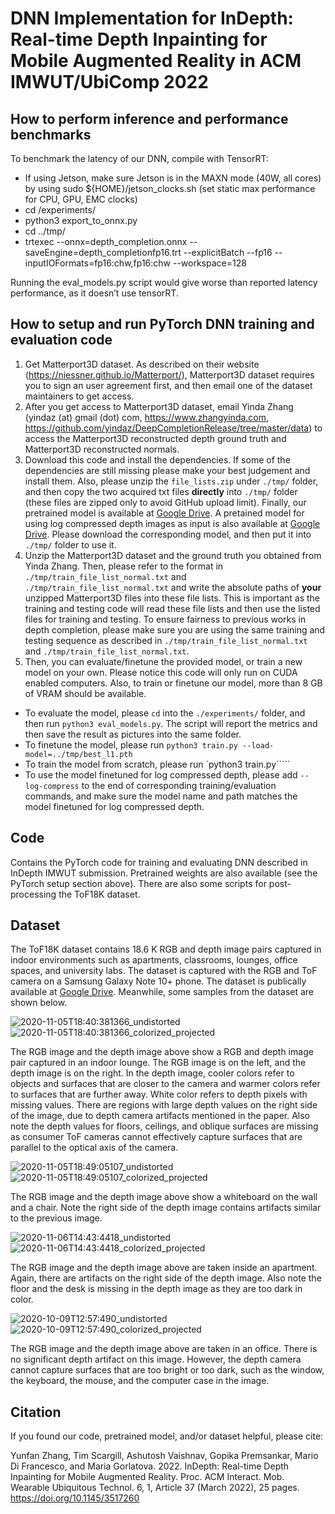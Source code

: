 # DNN Implementation for InDepth: Real-time Depth Inpainting for Mobile Augmented Reality in ACM IMWUT/UbiComp 2022
## How to perform inference and performance benchmarks
To benchmark the latency of our DNN, compile with TensorRT:
- If using Jetson, make sure Jetson is in the MAXN mode (40W, all cores) by using sudo ${HOME}/jetson_clocks.sh (set static max performance for CPU, GPU, EMC clocks)
- cd <InDepth dir>/experiments/
- python3 export_to_onnx.py 
- cd ../tmp/
- trtexec --onnx=depth_completion.onnx --saveEngine=depth_completionfp16.trt --explicitBatch --fp16 --inputIOFormats=fp16:chw,fp16:chw --workspace=128

Running the eval_models.py script would give worse than reported latency performance, as it doesn’t use tensorRT. 

## How to setup and run PyTorch DNN training and evaluation code
1. Get Matterport3D dataset. As described on their website (https://niessner.github.io/Matterport/), Matterport3D dataset requires you to sign an user agreement first, and then email one of the dataset maintainers to get access.
2. After you get access to Matterport3D dataset, email Yinda Zhang (yindaz (at) gmail (dot) com, https://www.zhangyinda.com, https://github.com/yindaz/DeepCompletionRelease/tree/master/data) to access the Matterport3D reconstructed depth ground truth and Matterport3D reconstructed normals.
3. Download this code and install the dependencies. If some of the dependencies are still missing please make your best judgement and install them. Also, please unzip the `file_lists.zip` under `./tmp/` folder, and then copy the two acquired txt files **directly** into `./tmp/` folder (these files are zipped only to avoid GitHub upload limit). Finally, our pretrained model is available at [Google Drive](https://drive.google.com/file/d/10UbsmaS9ZgvTsKTtnY67TuFrVPa1llhf/view?usp=sharing). A pretained model for using log compressed depth images as input is also available at [Google Drive](https://drive.google.com/file/d/1PjdqrkraPLOU0l2c-6Z5_DlsLr_I8mne/view?usp=sharing). Please download the corresponding model, and then put it into `./tmp/` folder to use it. 
4. Unzip the Matterport3D dataset and the ground truth you obtained from Yinda Zhang. Then, please refer to the format in `./tmp/train_file_list_normal.txt` and `./tmp/train_file_list_normal.txt` and write the absolute paths of **your** unzipped Matterport3D files into these file lists. This is important as the training and testing code will read these file lists and then use the listed files for training and testing. To ensure fairness to previous works in depth completion, please make sure you are using the same training and testing sequence as described in `./tmp/train_file_list_normal.txt` and `./tmp/train_file_list_normal.txt`.
5. Then, you can evaluate/finetune the provided model, or train a new model on your own. Please notice this code will only run on CUDA enabled computers. Also, to train or finetune our model, more than 8 GB of VRAM should be available.
  - To evaluate the model, please `cd` into the `./experiments/` folder, and then run `python3 eval_models.py`. The script will report the metrics and then save the result as pictures into the same folder.
  - To finetune the model, please run `python3 train.py --load-model=../tmp/best_l1.pth`
  - To train the model from scratch, please run `python3 train.py`````
  - To use the model finetuned for log compressed depth, please add `--log-compress` to the end of corresponding training/evaluation commands, and make sure the model name and path matches the model finetuned for log compressed depth. 

## Code
Contains the PyTorch code for training and evaluating DNN described in InDepth IMWUT submission. Pretrained weights are also available (see the PyTorch setup section above). There are also some scripts for post-processing the ToF18K dataset. 

## Dataset
The ToF18K dataset contains 18.6 K RGB and depth image pairs captured in indoor environments such as apartments, classrooms, lounges, office spaces, and university labs. The dataset is captured with the RGB and ToF camera on a Samsung Galaxy Note 10+ phone. The dataset is publically available at [Google Drive](https://drive.google.com/file/d/1df4Sw7e_qtJ8XCaS2QcwgbiaQP6AZ5u7/view?usp=sharing). Meanwhile, some samples from the dataset are shown below. 

![2020-11-05T18:40:381366_undistorted](https://user-images.githubusercontent.com/85352183/144230503-b06889b5-4672-456c-b8bd-3d2a19a4c446.jpg)
![2020-11-05T18:40:381366_colorized_projected](https://user-images.githubusercontent.com/85352183/144230500-f1cb1fb4-aff5-498b-be7a-660924d3b67d.png)

The RGB image and the depth image above show a RGB and depth image pair captured in an indoor lounge. The RGB image is on the left, and the depth image is on the right. In the depth image, cooler colors refer to objects and surfaces that are closer to the camera and warmer colors refer to surfaces that are further away. White color refers to depth pixels with missing values. There are regions with large depth values on the right side of the image, due to depth camera artifacts mentioned in the paper. Also note the depth values for floors, ceilings, and oblique surfaces are missing as consumer ToF cameras cannot effectively capture surfaces that are parallel to the optical axis of the camera. 

![2020-11-05T18:49:05107_undistorted](https://user-images.githubusercontent.com/85352183/144230598-418ba9d2-a77c-4121-ac19-2c19bc26fcf4.jpg)
![2020-11-05T18:49:05107_colorized_projected](https://user-images.githubusercontent.com/85352183/144230596-98814705-c5a0-41d3-b947-e37800801105.png)

The RGB image and the depth image above show a whiteboard on the wall and a chair. Note the right side of the depth image contains artifacts similar to the previous image.  

![2020-11-06T14:43:4418_undistorted](https://user-images.githubusercontent.com/85352183/144230648-de66d501-135f-420a-af2d-4f23bafa0f99.jpg)
![2020-11-06T14:43:4418_colorized_projected](https://user-images.githubusercontent.com/85352183/144230647-43457b3e-42ad-45b5-95d1-e07bb4475224.png)

The RGB image and the depth image above are taken inside an apartment. Again, there are artifacts on the right side of the depth image. Also note the floor and the desk is missing in the depth image as they are too dark in color. 

![2020-10-09T12:57:490_undistorted](https://user-images.githubusercontent.com/85352183/144230742-2326797b-7c62-4e91-bfd6-8065dd42711e.jpg)
![2020-10-09T12:57:490_colorized_projected](https://user-images.githubusercontent.com/85352183/144230740-27fba7e8-bed2-4644-beda-161b961c0dd9.png)

The RGB image and the depth image above are taken in an office. There is no significant depth artifact on this image. However, the depth camera cannot capture surfaces that are too bright or too dark, such as the window, the keyboard, the mouse, and the computer case in the image. 

## Citation
If you found our code, pretrained model, and/or dataset helpful, please cite:

Yunfan Zhang, Tim Scargill, Ashutosh Vaishnav, Gopika Premsankar, Mario Di Francesco, and Maria Gorlatova. 2022. InDepth: Real-time Depth Inpainting for Mobile Augmented Reality. Proc. ACM Interact. Mob. Wearable Ubiquitous Technol. 6, 1, Article 37 (March 2022), 25 pages. https://doi.org/10.1145/3517260
